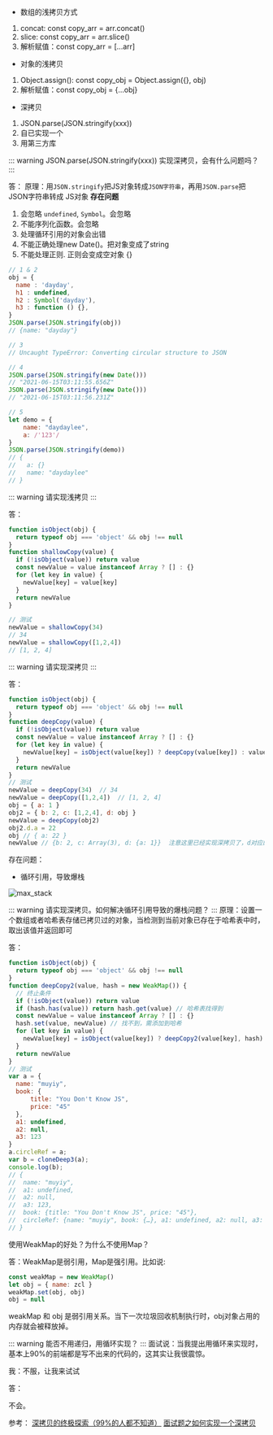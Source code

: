 * 数组的浅拷贝方式
1. concat: const copy_arr = arr.concat()
2. slice: const copy_arr = arr.slice()
3. 解析赋值：const copy_arr = [...arr]

* 对象的浅拷贝
1. Object.assign(): const copy_obj = Object.assign({}, obj)
2. 解析赋值：const copy_obj = {...obj}

* 深拷贝
1. JSON.parse(JSON.stringify(xxx))
2. 自已实现一个
3. 用第三方库

::: warning
JSON.parse(JSON.stringify(xxx)) 实现深拷贝，会有什么问题吗？
:::

答：
原理：用<code>JSON.stringify</code>把JS对象转成<code>JSON字符串</code>，再用<code>JSON.parse</code>把JSON字符串转成 JS对象
<strong>存在问题</strong>
1. 会忽略 <code>undefined</code>, <code>Symbol</code>。会忽略
2. 不能序列化函数。会忽略
3. 处理循环引用的对象会出错
4. 不能正确处理new Date()。把对象变成了string
5. 不能处理正则. 正则会变成空对象 {}

```js
// 1 & 2
obj = {
  name : 'dayday',
  h1 : undefined,
  h2 : Symbol('dayday'),
  h3 : function () {},
}
JSON.parse(JSON.stringify(obj))
// {name: "dayday"}

// 3
// Uncaught TypeError: Converting circular structure to JSON

// 4
JSON.parse(JSON.stringify(new Date()))
// "2021-06-15T03:11:55.656Z"
JSON.parse(JSON.stringify(new Date()))
// "2021-06-15T03:11:56.231Z"

// 5
let demo = {
    name: "daydaylee",
    a: /'123'/
}
JSON.parse(JSON.stringify(demo))
// {
//   a: {}
//   name: "daydaylee"
// }
```

::: warning
请实现浅拷贝
:::

答：
```js
function isObject(obj) {
  return typeof obj === 'object' && obj !== null
}
function shallowCopy(value) {
  if (!isObject(value)) return value
  const newValue = value instanceof Array ? [] : {}
  for (let key in value) {
    newValue[key] = value[key]
  }
  return newValue 
}

// 测试
newValue = shallowCopy(34)
// 34
newValue = shallowCopy([1,2,4])
// [1, 2, 4]
```

::: warning
请实现深拷贝
:::

答：
```js
function isObject(obj) {
  return typeof obj === 'object' && obj !== null
}
function deepCopy(value) {
  if (!isObject(value)) return value
  const newValue = value instanceof Array ? [] : {}
  for (let key in value) {
    newValue[key] = isObject(value[key]) ? deepCopy(value[key]) : value[key]
  }
  return newValue
}
// 测试
newValue = deepCopy(34)  // 34
newValue = deepCopy([1,2,4])  // [1, 2, 4]
obj = { a: 1 }
obj2 = { b: 2, c: [1,2,4], d: obj }
newValue = deepCopy(obj2)
obj2.d.a = 22
obj // { a: 22 }
newValue // {b: 2, c: Array(3), d: {a: 1}}  注意这里已经实现深拷贝了，d对应的value没有变化
```


存在问题：
* 循环引用，导致爆栈

![max_stack](@assets/basic/code_write/2.png)

::: warning
请实现深拷贝。如何解决循环引用导致的爆栈问题？
:::
原理：设置一个数组或者哈希表存储已拷贝过的对象，当检测到当前对象已存在于哈希表中时，取出该值并返回即可

答：
```js
function isObject(obj) {
  return typeof obj === 'object' && obj !== null
}
function deepCopy2(value, hash = new WeakMap()) {
  // 终止条件
  if (!isObject(value)) return value
  if (hash.has(value)) return hash.get(value) // 哈希表找得到
  const newValue = value instanceof Array ? [] : {}
  hash.set(value, newValue) // 找不到，需添加到哈希
  for (let key in value) {
    newValue[key] = isObject(value[key]) ? deepCopy2(value[key], hash) : value[key]
  }
  return newValue
}
// 测试
var a = {
  name: "muyiy",
  book: {
      title: "You Don't Know JS",
      price: "45"
  },
  a1: undefined,
  a2: null,
  a3: 123
}
a.circleRef = a;
var b = cloneDeep3(a);
console.log(b);
// {
// 	name: "muyiy",
// 	a1: undefined,
//	a2: null,
// 	a3: 123,
// 	book: {title: "You Don't Know JS", price: "45"},
// 	circleRef: {name: "muyiy", book: {…}, a1: undefined, a2: null, a3: 123, …}
// }
```
使用WeakMap的好处？为什么不使用Map？

答：WeakMap是弱引用，Map是强引用。比如说:
```js
const weakMap = new WeakMap()
let obj = { name: zcl }
weakMap.set(obj, obj)
obj = null
```
weakMap 和 obj 是弱引用关系。当下一次垃圾回收机制执行时，obj对象占用的内存就会被释放掉。



::: warning
能否不用递归，用循环实现？
:::
面试说：当我提出用循环来实现时，基本上90%的前端都是写不出来的代码的，这其实让我很震惊。

我：不服，让我来试试

答：

不会。

参考：
[深拷贝的终极探索（99%的人都不知道）](https://segmentfault.com/a/1190000016672263)
[面试题之如何实现一个深拷贝](https://muyiy.cn/blog/4/4.3.html#%E7%AC%AC%E4%BA%94%E6%AD%A5%EF%BC%9A%E7%A0%B4%E8%A7%A3%E9%80%92%E5%BD%92%E7%88%86%E6%A0%88)